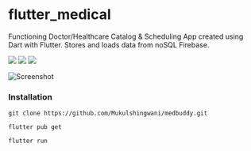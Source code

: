 # flutter_medical

Functioning Doctor/Healthcare Catalog & Scheduling App created using Dart with Flutter. 
Stores and loads data from noSQL Firebase. 

![](https://img.shields.io/badge/Dart-0175C2?style=for-the-badge&logo=dart&logoColor=white) ![](https://img.shields.io/badge/Flutter-02569B?style=for-the-badge&logo=flutter&logoColor=white) ![](https://img.shields.io/badge/firebase-%23039BE5.svg?style=for-the-badge&logo=firebase)


![Screenshot](https://i.imgur.com/ebfJCdt.jpg)

### Installation
```
git clone https://github.com/Mukulshingwani/medbuddy.git

flutter pub get

flutter run
```
